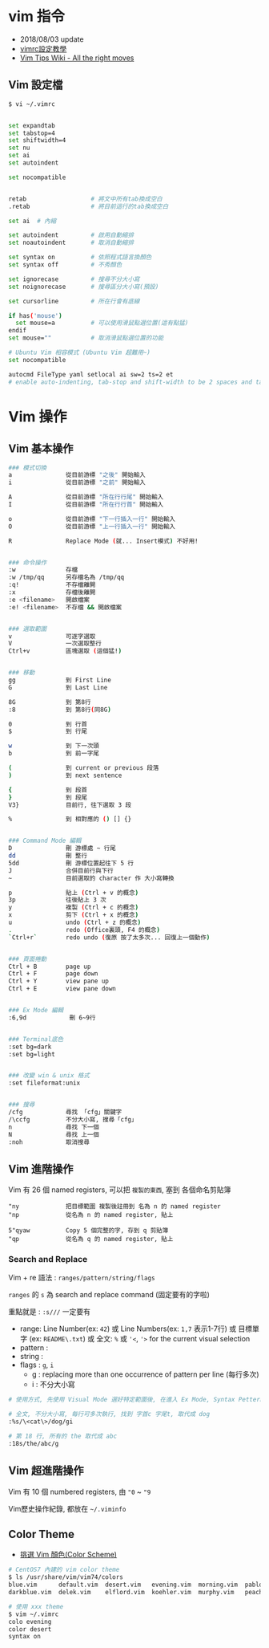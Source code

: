 # vim 指令

- 2018/08/03 update
- [vimrc設定教學](http://wiki.csie.ncku.edu.tw/vim/vimrc)
- [Vim Tips Wiki - All the right moves](http://vim.wikia.com/wiki/All_the_right_moves)

## Vim 設定檔

```sh
$ vi ~/.vimrc


set expandtab
set tabstop=4
set shiftwidth=4
set nu
set ai
set autoindent

set nocompatible


retab                  # 將文中所有tab換成空白
.retab                 # 將目前這行的tab換成空白

set ai  # 內縮

set autoindent         # 啟用自動縮排
set noautoindent       # 取消自動縮排

set syntax on          # 依照程式語言換顏色
set syntax off         # 不秀顏色

set ignorecase         # 搜尋不分大小寫
set noignorecase       # 搜尋區分大小寫(預設)

set cursorline         # 所在行會有底線

if has('mouse')
  set mouse=a          # 可以使用滑鼠點選位置(這有點猛)
endif
set mouse=""           # 取消滑鼠點選位置的功能

# Ubuntu Vim 相容模式 (Ubuntu Vim 超難用~)
set nocompatible

autocmd FileType yaml setlocal ai sw=2 ts=2 et
# enable auto-indenting, tab-stop and shift-width to be 2 spaces and tabs are saved as spaces in the file
```



# Vim 操作

## Vim 基本操作

```sh
### 模式切換
a               從目前游標 "之後" 開始輸入
i               從目前游標 "之前" 開始輸入

A               從目前游標 "所在行行尾" 開始輸入
I               從目前游標 "所在行行首" 開始輸入

o               從目前游標 "下一行插入一行" 開始輸入
O               從目前游標 "上一行插入一行" 開始輸入

R               Replace Mode (就... Insert模式) 不好用!


### 命令操作
:w              存檔
:w /tmp/qq      另存檔名為 /tmp/qq
:q!             不存檔離開
:x              存檔後離開
:e <filename>   開啟檔案
:e! <filename>  不存檔 && 開啟檔案


### 選取範圍
v               可逐字選取
V               一次選取整行
Ctrl+v          區塊選取 (這個猛!)


### 移動
gg              到 First Line
G               到 Last Line

8G              到 第8行
:8              到 第8行(同8G)

0               到 行首
$               到 行尾

w               到 下一次頭
b               到 前一字尾

(               到 current or previous 段落
)               到 next sentence

{               到 段首
}               到 段尾
V3}             目前行, 往下選取 3 段

%               到 相對應的 () [] {}


### Command Mode 編輯
D               刪 游標處 ~ 行尾
dd              刪 整行
5dd             刪 游標位置起往下 5 行
J               合併目前行與下行
~               目前選取的 character 作 大小寫轉換

p               貼上 (Ctrl + v 的概念)
3p              往後貼上 3 次
y               複製 (Ctrl + c 的概念)
x               剪下 (Ctrl + x 的概念)
u               undo (Ctrl + z 的概念)
.               redo (Office裏頭, F4 的概念)
`Ctrl+r`        redo undo (復原 按了太多次... 回復上一個動作)


### 頁面捲動
Ctrl + B        page up
Ctrl + F        page down
Ctrl + Y        view pane up
Ctrl + E        view pane down


### Ex Mode 編輯
:6,9d            刪 6~9行


### Terminal底色
:set bg=dark
:set bg=light


### 改變 win & unix 格式
:set fileformat:unix


### 搜尋
/cfg            尋找 「cfg」關鍵字
/\ccfg          不分大小寫, 搜尋「cfg」
n               尋找 下一個
N               尋找 上一個
:noh            取消搜尋
```


## Vim 進階操作

Vim 有 26 個 named registers, 可以把 `複製的東西`, 塞到 各個命名剪貼簿

```
"ny             把目標範圍 複製後註冊到 名為 n 的 named register
"np             從名為 n 的 named register, 貼上

5"qyaw          Copy 5 個完整的字, 存到 q 剪貼簿
"qp             從名為 q 的 named register, 貼上
```


### Search and Replace

Vim + re 語法 : `ranges/pattern/string/flags`

`ranges` 的 `s` 為 search and replace command (固定要有的字啦)

重點就是 : `:s///` 一定要有

- range: Line Number(ex: `42`) 或 Line Numbers(ex: `1,7` 表示1-7行) 或 目標單字 (ex: `README\.txt`) 或 全文: `%` 或 `'<`, `'>` for the current visual selection
- pattern :
- string :
- flags : `g`, `i`
    - g : replacing more than one occurrence of pattern per line (每行多次)
    - i : 不分大小寫

```sh
# 使用方式, 先使用 Visual Mode 選好特定範圍後, 在進入 Ex Mode, Syntax Pettern 會自己帶出來

# 全文, 不分大小寫, 每行可多次執行, 找到 字首c 字尾t, 取代成 dog
:%s/\<cat\>/dog/gi

# 第 18 行, 所有的 the 取代成 abc
:18s/the/abc/g
```


## Vim 超進階操作

Vim 有 10 個 numbered registers, 由 `"0` ~ `"9`

Vim歷史操作紀錄, 都放在 `~/.viminfo`


## Color Theme

- [挑選 Vim 顏色(Color Scheme)](https://blog.longwin.com.tw/2009/03/choose-vim-color-scheme-2009/)

```sh
# CentOS7 內建的 vim color theme
$ ls /usr/share/vim/vim74/colors
blue.vim      default.vim  desert.vim   evening.vim  morning.vim  pablo.vim      README.txt  shine.vim  torte.vim
darkblue.vim  delek.vim    elflord.vim  koehler.vim  murphy.vim   peachpuff.vim  ron.vim     slate.vim  zellner.vim

# 使用 xxx theme
$ vim ~/.vimrc
colo evening
color desert
syntax on
```
